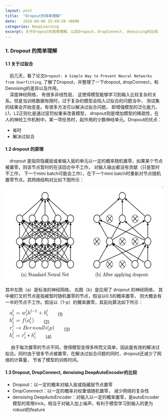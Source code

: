 ```yaml
---
layout: post
title:  "Dropout的简单理解"
date:   2016-04-06 15:49:20 +0800
categories: DeepLearning
excerpt: 关于Dropout的简单理解，以及Dropout，DropConnect, denoising的比较
---
```


### 1. Dropout 的简单理解

#### 1.1 关于过拟合

&emsp;前几天，看了论文`Dropout: A Simple Way to Prevent Neural Networks from Overfitting`, 了解了Dropout，并整理了一下dropout, dropConnect，和Denoising的差异以及作用。  
&emsp;深度神经网络， 有很多非线性层， 这使得模型能够学习到输入比较复杂的关系。但是当训练数据有限时，过于复杂的模型会陷入过拟合的问题当中， 测试集的结果会开始变差。有很多方法可以解决过拟合问题， 即增强模型的泛化能力， L1，L2正则化是通过惩罚权重来改善模型， dropout则是增加模型的稀疏性，在人的神经工作机制中，某一项任务时，起作用的少数神经单元。Dropout的优点：  
* 省时
* 解决过拟合

#### 1.2 dropout 的原理

&emsp;dropout 是指将隐藏层或者输入层的单元以一定的概率随机置零，如果某个节点被置零，则该节点暂时的在该回合中不工作， 对输入输出都没有贡献（只是暂时不工作， 下一个mini batch可能会工作），在下一个mini batch时重新对节点随机置零节点。其网络结构对比如下图所示：  
<p align='center'><img src="/images/dropout/dropout.PNG" height="300" weight="600"></p>  

其中左图（a）是标准的神经网络， 右图（b）是应用了 dropout 的神经网络， 其中被打叉的节点是指被暂时随机置零的节点，假设以0.5的概率置零， 则大概会有一半的节点不工作。假设以（1-p）的概率置零，其前向算法如下所示：

&emsp;![](/images/dropout/ca.PNG) &emsp;&emsp;(1)   
&emsp;![](/images/dropout/ch.PNG) &emsp;&emsp;(2)  
&emsp;![](/images/dropout/r.PNG) &emsp;&emsp;(3)  
&emsp;![](/images/dropout/chh.PNG) &emsp;&emsp;(4)  

&emsp; 由于每次置零的节点不同，使得模型变得多样而又简单，因此能有效的解决过拟合。同时由于很多节点被置零，在解决过拟合问题的同时，dropout还减少了网络的计算量， 节省了模型的训练时间。  

#### 1.3 Dropout, DropConnect, denoising DeepAutoEncoder的比较

* Dropout：以一定的概率对输入层或隐藏层节点置零
* DropConnnect：以一定的概率对权重值随机置零， 减少网络的复杂性
* denoising DeepAutoEncoder：对输入以一定的概率置零，是autoEncoder模型的常用trick。相当于对输入加上噪声，有利于模型学习到输入的更为robust的feature
